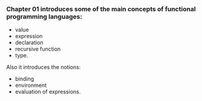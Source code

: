 ### Chapter 01 introduces some of the main concepts of functional programming languages:
- value
- expression
- declaration
- recursive function
- type.

Also it introduces the notions:
- binding
- environment
- evaluation of expressions.